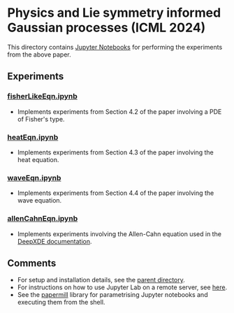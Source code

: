# Physics and Lie symmetry informed Gaussian processes (ICML 2024)

This directory contains [Jupyter Notebooks](https://jupyter.org/) for performing the experiments from the above paper.

## Experiments

### [fisherLikeEqn.ipynb](fisherLikeEqn.ipynb)
* Implements experiments from Section 4.2 of the paper involving a PDE of Fisher's type.

### [heatEqn.ipynb](heatEqn.ipynb)

* Implements experiments from Section 4.3 of the paper involving the heat equation.

### [waveEqn.ipynb](waveEqn.ipynb)

* Implements experiments from Section 4.4 of the paper involving the wave equation.

### [allenCahnEqn.ipynb](allenCahnEqn.ipynb)

* Implements experiments involving the Allen-Cahn equation used in the [DeepXDE documentation](https://deepxde.readthedocs.io/en/latest/demos/pinn_forward/allen.cahn.html).

## Comments

* For setup and installation details, see the [parent directory](../../.).
* For instructions on how to use Jupyter Lab on a remote server, see [here](https://gist.github.com/mschecht/7dca1a87c52622abdab4bc6e1006ef7c).
* See the [papermill](https://papermill.readthedocs.io/en/latest/) library for parametrising Jupyter notebooks and executing them from the shell.
